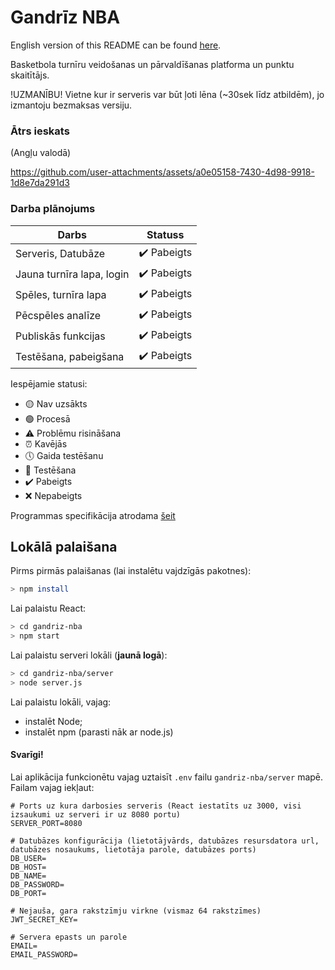 # Gandrīz NBA

English version of this README can be found [here](README_EN.md).

Basketbola turnīru veidošanas un pārvaldīšanas platforma un punktu skaitītājs.

!UZMANĪBU! Vietne kur ir serveris var būt ļoti lēna (~30sek līdz atbildēm), jo izmantoju bezmaksas versiju.

### Ātrs ieskats

(Angļu valodā)

https://github.com/user-attachments/assets/a0e05158-7430-4d98-9918-1d8e7da291d3

### Darba plānojums

| Darbs                     | Statuss     |
| ------------------------- | ----------- |
| Serveris, Datubāze        | ✔️ Pabeigts |
| Jauna turnīra lapa, login | ✔️ Pabeigts |
| Spēles, turnīra lapa      | ✔️ Pabeigts |
| Pēcspēles analīze         | ✔️ Pabeigts |
| Publiskās funkcijas       | ✔️ Pabeigts |
| Testēšana, pabeigšana     | ✔️ Pabeigts |

Iespējamie statusi:

- 🟡 Nav uzsākts
- 🟢 Procesā
- ⚠️ Problēmu risināšana
- ⏰ Kavējās
- 🕔 Gaida testēšanu
- 🧪 Testēšana
- ✔️ Pabeigts
- ❌ Nepabeigts

Programmas specifikācija atrodama <a href="https://docs.google.com/document/d/16QZTRbVObPyVj2u85zrhH_flcDA147wP-Pd8uMu7Uj8/edit#heading=h.y6c23nxmcb8a">šeit</a>

## Lokālā palaišana

Pirms pirmās palaišanas (lai instalētu vajdzīgās pakotnes):

```bash
> npm install
```

Lai palaistu React:

```bash
> cd gandriz-nba
> npm start
```

Lai palaistu serveri lokāli (**jaunā logā**):

```bash
> cd gandriz-nba/server
> node server.js
```

Lai palaistu lokāli, vajag:

- instalēt Node;
- instalēt npm (parasti nāk ar node.js)

#### Svarīgi!

Lai aplikācija funkcionētu vajag uztaisīt `.env` failu `gandriz-nba/server` mapē. Failam vajag iekļaut:

```env
# Ports uz kura darbosies serveris (React iestatīts uz 3000, visi izsaukumi uz serveri ir uz 8080 portu)
SERVER_PORT=8080

# Datubāzes konfigurācija (lietotājvārds, datubāzes resursdatora url, datubāzes nosaukums, lietotāja parole, datubāzes ports)
DB_USER=
DB_HOST=
DB_NAME=
DB_PASSWORD=
DB_PORT=

# Nejauša, gara rakstzīmju virkne (vismaz 64 rakstzīmes)
JWT_SECRET_KEY=

# Servera epasts un parole
EMAIL=
EMAIL_PASSWORD=
```
